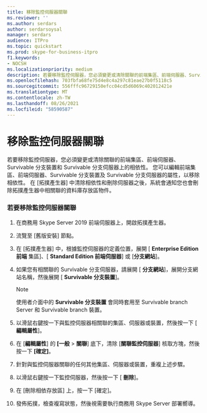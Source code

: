 ```yaml
---
title: 移除監控伺服器關聯
ms.reviewer: ''
ms.author: serdars
author: serdarsoysal
manager: serdars
audience: ITPro
ms.topic: quickstart
ms.prod: skype-for-business-itpro
f1.keywords:
- NOCSH
ms.localizationpriority: medium
description: 若要移除監控伺服器，您必須變更或清除關聯的前端集區、前端伺服器、Survivable 分支裝置和 Survivable 分支伺服器上的相依性。 您可以編輯前端集區、前端伺服器、Survivable 分支裝置和 Survivable 分支伺服器的屬性，以移除相依性。 在 [拓撲產生器] 中清除相依性和刪除伺服器之後，系統會通知您也會刪除拓撲產生器中相關聯的資料庫存放區物件。
ms.openlocfilehash: 703fbfa68fe75d4e8c4a297c81eae27b0f5118c5
ms.sourcegitcommit: 556fffc96729150efcc04cd5d6069c402012421e
ms.translationtype: MT
ms.contentlocale: zh-TW
ms.lasthandoff: 08/26/2021
ms.locfileid: "58590587"
---
```

# <a name="remove-the-monitoring-server-association"></a>移除監控伺服器關聯

若要移除監控伺服器，您必須變更或清除關聯的前端集區、前端伺服器、Survivable 分支裝置和 Survivable 分支伺服器上的相依性。 您可以編輯前端集區、前端伺服器、Survivable 分支裝置及 Survivable 分支伺服器的屬性，以移除相依性。 在 [拓撲產生器] 中清除相依性和刪除伺服器之後，系統會通知您也會刪除拓撲產生器中相關聯的資料庫存放區物件。
  
### <a name="to-remove-the-monitoring-server-association"></a>若要移除監控伺服器關聯

1. 在商務用 Skype Server 2019 前端伺服器上，開啟拓撲產生器。
    
2. 流覽至 [舊版安裝] 節點。
    
3. 在 [拓撲產生器] 中，根據監控伺服器的定義位置，展開 [ **Enterprise Edition 前端** 集區]、[ **Standard Edition 前端伺服器**] 或 [**分支網站**]。
    
4. 如果您有相關聯的 Survivable 分支伺服器，請展開 [ **分支網站**]，展開分支網站名稱，然後展開 [ **Survivable 分支裝置**]。
    
    > [!NOTE]
    > 使用者介面中的 **Survivable 分支裝置** 會同時套用至 Survivable branch Server 和 Survivable branch 裝置。 
  
5. 以滑鼠右鍵按一下與監控伺服器相關聯的集區、伺服器或裝置，然後按一下 [ **編輯屬性**]。
    
6. 在 [**編輯屬性**] 的 **[一般**  >  **關聯**] 底下，清除 [**關聯監控伺服器**] 核取方塊，然後按一下 **[確定]**。
    
7. 針對與監控伺服器關聯的任何其他集區、伺服器或裝置，重複上述步驟。
    
8. 以滑鼠右鍵按一下監控伺服器，然後按一下 [ **刪除**]。 
    
9. 在 [刪除相依存放區] 上，按一下 [確定]。
    
10. 發佈拓撲，檢查複寫狀態，然後視需要執行商務用 Skype Server 部署嚮導。 
    

